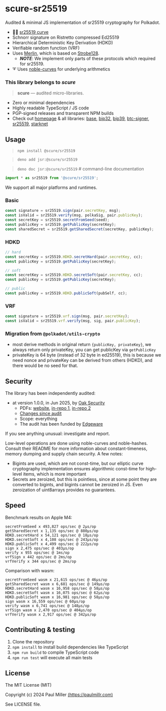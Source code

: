 # scure-sr25519

Audited & minimal JS implementation of sr25519 cryptography for Polkadot.

- 🧜‍♂️ [sr25519 curve](https://wiki.polkadot.network/docs/learn-cryptography)
- Schnorr signature on Ristretto compressed Ed25519
- Hierarchical Deterministic Key Derivation (HDKD)
- Verifiable random function (VRF)
- Uses [Merlin](https://merlin.cool/index.html), which is based on [Strobe128](https://strobe.sourceforge.io).
  - **_NOTE_**: We implement only parts of these protocols which required for sr25519.
- ➰ Uses [noble-curves](https://github.com/paulmillr/noble-curves) for underlying arithmetics

### This library belongs to _scure_

> **scure** — audited micro-libraries.

- Zero or minimal dependencies
- Highly readable TypeScript / JS code
- PGP-signed releases and transparent NPM builds
- Check out [homepage](https://paulmillr.com/noble/#scure) & all libraries:
  [base](https://github.com/paulmillr/scure-base),
  [bip32](https://github.com/paulmillr/scure-bip32),
  [bip39](https://github.com/paulmillr/scure-bip39),
  [btc-signer](https://github.com/paulmillr/scure-btc-signer),
  [sr25519](https://github.com/paulmillr/scure-sr25519),
  [starknet](https://github.com/paulmillr/scure-starknet)

## Usage

> `npm install @scure/sr25519`

> `deno add jsr:@scure/sr25519`

> `deno doc jsr:@scure/sr25519` # command-line documentation


```ts
import * as sr25519 from '@scure/sr25519';
```

We support all major platforms and runtimes.

### Basic

```ts
const signature = sr25519.sign(pair.secretKey, msg);
const isValid = sr25519.verify(msg, polkaSig, pair.publicKey);
const secretKey = sr25519.secretFromSeed(seed);
const publicKey = sr25519.getPublicKey(secretKey);
const sharedSecret = sr25519.getSharedSecret(secretKey, publicKey);
```

### HDKD

```ts
// hard
const secretKey = sr25519.HDKD.secretHard(pair.secretKey, cc);
const publicKey = sr25519.getPublicKey(secretKey);

// soft
const secretKey = sr25519.HDKD.secretSoft(pair.secretKey, cc);
const publicKey = sr25519.getPublicKey(secretKey);

// public
const publicKey = sr25519.HDKD.publicSoft(pubSelf, cc);
```

### VRF

```ts
const signature = sr25519.vrf.sign(msg, pair.secretKey);
const isValid = sr25519.vrf.verify(msg, sig, pair.publicKey);
```

### Migration from `@polkadot/utils-crypto`

- most derive methods in original return `{publicKey, privateKey}`, we always return only privateKey,
  you can get publicKey via `getPublicKey`
- privateKey is 64 byte (instead of 32 byte in ed25519), this is because we need nonce and privateKey can be
  derived from others (HDKD), and there would be no seed for that.

## Security

The library has been independently audited:

- at version 1.0.0, in Jun 2025, by [Oak Security](https://www.oaksecurity.io)
  - PDFs: [website](https://github.com/oak-security/audit-reports/tree/6c41310a67bf892aad99504faa5dbfd74e3ca408/Edgeware), [in-repo 1](./audit/2025-06-12-oak-security-audit.pdf), [in-repo 2](./audit/2025-06-12-oak-security-fuzzing.pdf)
  - [Changes since audit](https://github.com/paulmillr/scure-sr25519/compare/1.0.0..main)
  - Scope: everything
  - The audit has been funded by [Edgeware](https://www.edgeware.io)

If you see anything unusual: investigate and report.

Low-level operations are done using noble-curves and noble-hashes.
Consult their README for more information about constant-timeness, memory dumping and supply chain security.
A few notes:

- Bigints are used, which are not const-time, but our elliptic curve cryptography
  implementation ensures algorithmic const-time for high-level items, which is more important
- Secrets are zeroized, but this is pointless, since at some point they are converted to bigints,
  and bigints cannot be zeroized in JS. Even zeroization of uint8arrays provides no guarantees.

## Speed

Benchmark results on Apple M4:

```
secretFromSeed x 493,827 ops/sec @ 2μs/op
getSharedSecret x 1,135 ops/sec @ 880μs/op
HDKD.secretHard x 54,121 ops/sec @ 18μs/op
HDKD.secretSoft x 4,108 ops/sec @ 243μs/op
HDKD.publicSoft x 4,499 ops/sec @ 222μs/op
sign x 2,475 ops/sec @ 403μs/op
verify x 955 ops/sec @ 1ms/op
vrfSign x 442 ops/sec @ 2ms/op
vrfVerify x 344 ops/sec @ 2ms/op
```

Comparison with wasm:

```
secretFromSeed wasm x 21,615 ops/sec @ 46μs/op
getSharedSecret wasm x 6,681 ops/sec @ 149μs/op
HDKD.secretHard wasm x 16,958 ops/sec @ 58μs/op
HDKD.secretSoft wasm x 16,075 ops/sec @ 62μs/op
HDKD.publicSoft wasm x 16,981 ops/sec @ 58μs/op
sign wasm x 16,559 ops/sec @ 60μs/op
verify wasm x 6,741 ops/sec @ 148μs/op
vrfSign wasm x 2,470 ops/sec @ 404μs/op
vrfVerify wasm x 2,917 ops/sec @ 342μs/op
```

## Contributing & testing

1. Clone the repository
2. `npm install` to install build dependencies like TypeScript
3. `npm run build` to compile TypeScript code
4. `npm run test` will execute all main tests

## License

The MIT License (MIT)

Copyright (c) 2024 Paul Miller [(https://paulmillr.com)](https://paulmillr.com)

See LICENSE file.
